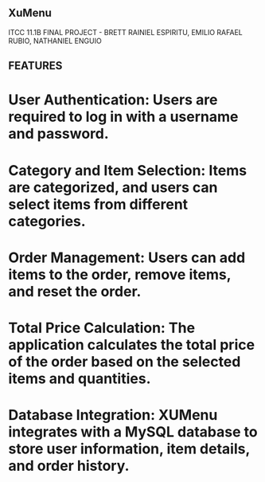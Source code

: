 ## XuMenu

ITCC 11.1B FINAL PROJECT - BRETT RAINIEL ESPIRITU, EMILIO RAFAEL RUBIO, NATHANIEL ENGUIO

## FEATURES

# User Authentication: Users are required to log in with a username and password.

# Category and Item Selection: Items are categorized, and users can select items from different categories.

# Order Management: Users can add items to the order, remove items, and reset the order.

# Total Price Calculation: The application calculates the total price of the order based on the selected items and quantities.

# Database Integration: XUMenu integrates with a MySQL database to store user information, item details, and order history.
